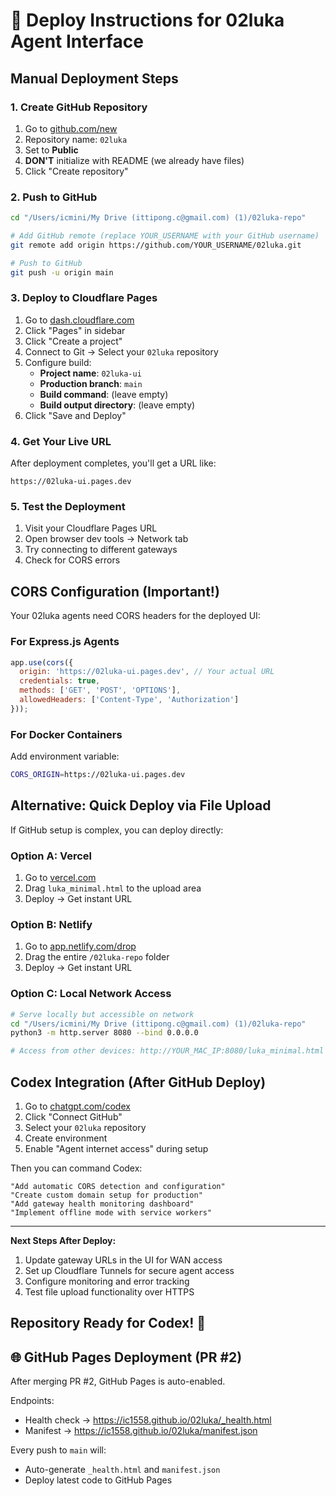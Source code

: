 # 🚀 Deploy Instructions for 02luka Agent Interface

## Manual Deployment Steps

### 1. Create GitHub Repository
1. Go to [github.com/new](https://github.com/new)
2. Repository name: `02luka`
3. Set to **Public**
4. **DON'T** initialize with README (we already have files)
5. Click "Create repository"

### 2. Push to GitHub
```bash
cd "/Users/icmini/My Drive (ittipong.c@gmail.com) (1)/02luka-repo"

# Add GitHub remote (replace YOUR_USERNAME with your GitHub username)
git remote add origin https://github.com/YOUR_USERNAME/02luka.git

# Push to GitHub
git push -u origin main
```

### 3. Deploy to Cloudflare Pages
1. Go to [dash.cloudflare.com](https://dash.cloudflare.com)
2. Click "Pages" in sidebar
3. Click "Create a project"
4. Connect to Git → Select your `02luka` repository
5. Configure build:
   - **Project name**: `02luka-ui`
   - **Production branch**: `main`
   - **Build command**: (leave empty)
   - **Build output directory**: (leave empty)
6. Click "Save and Deploy"

### 4. Get Your Live URL
After deployment completes, you'll get a URL like:
```
https://02luka-ui.pages.dev
```

### 5. Test the Deployment
1. Visit your Cloudflare Pages URL
2. Open browser dev tools → Network tab
3. Try connecting to different gateways
4. Check for CORS errors

## CORS Configuration (Important!)

Your 02luka agents need CORS headers for the deployed UI:

### For Express.js Agents
```javascript
app.use(cors({
  origin: 'https://02luka-ui.pages.dev', // Your actual URL
  credentials: true,
  methods: ['GET', 'POST', 'OPTIONS'],
  allowedHeaders: ['Content-Type', 'Authorization']
}));
```

### For Docker Containers
Add environment variable:
```bash
CORS_ORIGIN=https://02luka-ui.pages.dev
```

## Alternative: Quick Deploy via File Upload

If GitHub setup is complex, you can deploy directly:

### Option A: Vercel
1. Go to [vercel.com](https://vercel.com/new)
2. Drag `luka_minimal.html` to the upload area
3. Deploy → Get instant URL

### Option B: Netlify
1. Go to [app.netlify.com/drop](https://app.netlify.com/drop)
2. Drag the entire `/02luka-repo` folder
3. Deploy → Get instant URL

### Option C: Local Network Access
```bash
# Serve locally but accessible on network
cd "/Users/icmini/My Drive (ittipong.c@gmail.com) (1)/02luka-repo"
python3 -m http.server 8080 --bind 0.0.0.0

# Access from other devices: http://YOUR_MAC_IP:8080/luka_minimal.html
```

## Codex Integration (After GitHub Deploy)

1. Go to [chatgpt.com/codex](https://chatgpt.com/codex)
2. Click "Connect GitHub"
3. Select your `02luka` repository
4. Create environment
5. Enable "Agent internet access" during setup

Then you can command Codex:
```
"Add automatic CORS detection and configuration"
"Create custom domain setup for production"
"Add gateway health monitoring dashboard"
"Implement offline mode with service workers"
```

---

**Next Steps After Deploy:**
1. Update gateway URLs in the UI for WAN access
2. Set up Cloudflare Tunnels for secure agent access
3. Configure monitoring and error tracking
4. Test file upload functionality over HTTPS

**Repository Ready for Codex!** 🎯
---

## 🌐 GitHub Pages Deployment (PR #2)

After merging PR #2, GitHub Pages is auto-enabled.

Endpoints:
- Health check → https://ic1558.github.io/02luka/_health.html
- Manifest → https://ic1558.github.io/02luka/manifest.json

Every push to `main` will:
- Auto-generate `_health.html` and `manifest.json`
- Deploy latest code to GitHub Pages
